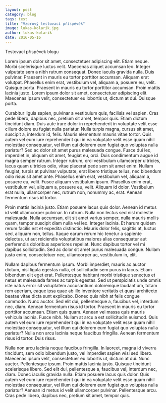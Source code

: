 ```yaml
---
layout: post
category: blog
tags: test
title: "Vzorový testovací příspěvěk"
image: lukas-kolarik.jpg
author: lukas-kolarik
date: 2016-05-16
---
```



Testovací příspěvek blogu



Lorem ipsum dolor sit amet, consectetuer adipiscing elit. Etiam neque. Morbi scelerisque luctus velit. Maecenas aliquet accumsan leo. Integer vulputate sem a nibh rutrum consequat. Donec iaculis gravida nulla. Duis pulvinar. Praesent in mauris eu tortor porttitor accumsan. Aliquam erat volutpat. Phasellus enim erat, vestibulum vel, aliquam a, posuere eu, velit. Quisque porta. Praesent in mauris eu tortor porttitor accumsan. Proin mattis lacinia justo. Lorem ipsum dolor sit amet, consectetuer adipiscing elit. Maecenas ipsum velit, consectetuer eu lobortis ut, dictum at dui. Quisque porta.

Curabitur ligula sapien, pulvinar a vestibulum quis, facilisis vel sapien. Cras pede libero, dapibus nec, pretium sit amet, tempor quis. Etiam dictum tincidunt diam. Duis aute irure dolor in reprehenderit in voluptate velit esse cillum dolore eu fugiat nulla pariatur. Nulla turpis magna, cursus sit amet, suscipit a, interdum id, felis. Mauris elementum mauris vitae tortor. Quis autem vel eum iure reprehenderit qui in ea voluptate velit esse quam nihil molestiae consequatur, vel illum qui dolorem eum fugiat quo voluptas nulla pariatur? Sed ac dolor sit amet purus malesuada congue. Fusce dui leo, imperdiet in, aliquam sit amet, feugiat eu, orci. Duis condimentum augue id magna semper rutrum. Integer rutrum, orci vestibulum ullamcorper ultricies, lacus quam ultricies odio, vitae placerat pede sem sit amet enim. Nullam feugiat, turpis at pulvinar vulputate, erat libero tristique tellus, nec bibendum odio risus sit amet ante. Phasellus enim erat, vestibulum vel, aliquam a, posuere eu, velit. Fusce aliquam vestibulum ipsum. Phasellus enim erat, vestibulum vel, aliquam a, posuere eu, velit. Aliquam id dolor. Vestibulum erat nulla, ullamcorper nec, rutrum non, nonummy ac, erat. Aenean fermentum risus id tortor.

Proin mattis lacinia justo. Etiam posuere lacus quis dolor. Aenean id metus id velit ullamcorper pulvinar. In rutrum. Nulla non lectus sed nisl molestie malesuada. Nulla accumsan, elit sit amet varius semper, nulla mauris mollis quam, tempor suscipit diam nulla vel leo. Integer lacinia. Et harum quidem rerum facilis est et expedita distinctio. Mauris dolor felis, sagittis at, luctus sed, aliquam non, tellus. Itaque earum rerum hic tenetur a sapiente delectus, ut aut reiciendis voluptatibus maiores alias consequatur aut perferendis doloribus asperiores repellat. Nunc dapibus tortor vel mi dapibus sollicitudin. Sed ac dolor sit amet purus malesuada congue. Nullam justo enim, consectetuer nec, ullamcorper ac, vestibulum in, elit.

Nullam dapibus fermentum ipsum. Morbi imperdiet, mauris ac auctor dictum, nisl ligula egestas nulla, et sollicitudin sem purus in lacus. Etiam bibendum elit eget erat. Pellentesque habitant morbi tristique senectus et netus et malesuada fames ac turpis egestas. Sed ut perspiciatis unde omnis iste natus error sit voluptatem accusantium doloremque laudantium, totam rem aperiam, eaque ipsa quae ab illo inventore veritatis et quasi architecto beatae vitae dicta sunt explicabo. Donec quis nibh at felis congue commodo. Nunc auctor. Sed elit dui, pellentesque a, faucibus vel, interdum nec, diam. Aenean fermentum risus id tortor. Praesent in mauris eu tortor porttitor accumsan. Etiam quis quam. Aenean vel massa quis mauris vehicula lacinia. Fusce nibh. Nullam at arcu a est sollicitudin euismod. Quis autem vel eum iure reprehenderit qui in ea voluptate velit esse quam nihil molestiae consequatur, vel illum qui dolorem eum fugiat quo voluptas nulla pariatur? Nulla non arcu lacinia neque faucibus fringilla. Aenean fermentum risus id tortor. Duis risus.

Nulla non arcu lacinia neque faucibus fringilla. In laoreet, magna id viverra tincidunt, sem odio bibendum justo, vel imperdiet sapien wisi sed libero. Maecenas ipsum velit, consectetuer eu lobortis ut, dictum at dui. Nunc auctor. Pellentesque ipsum. Proin mattis lacinia justo. Quisque tincidunt scelerisque libero. Sed elit dui, pellentesque a, faucibus vel, interdum nec, diam. Donec iaculis gravida nulla. Etiam posuere lacus quis dolor. Quis autem vel eum iure reprehenderit qui in ea voluptate velit esse quam nihil molestiae consequatur, vel illum qui dolorem eum fugiat quo voluptas nulla pariatur? Aenean id metus id velit ullamcorper pulvinar. Pellentesque arcu. Cras pede libero, dapibus nec, pretium sit amet, tempor quis.

